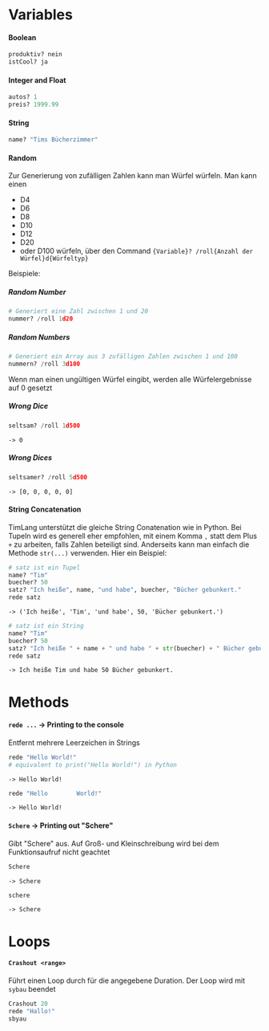 # Variables
#### Boolean
```python
produktiv? nein
istCool? ja
```

#### Integer and Float
```python
autos? 1
preis? 1999.99
```

#### String
```python
name? "Tims Bücherzimmer"
```

#### Random
Zur Generierung von zufälligen Zahlen kann man Würfel würfeln. Man kann einen
- D4
- D6
- D8
- D10
- D12
- D20
- oder D100
würfeln, über den Command `{Variable}? /roll{Anzahl der Würfel}d{Würfeltyp}`

Beispiele:
##### Random Number
```python
# Generiert eine Zahl zwischen 1 und 20
nummer? /roll 1d20
```

##### Random Numbers
```python
# Generiert ein Array aus 3 zufälligen Zahlen zwischen 1 und 100
nummern? /roll 3d100
```

Wenn man einen ungültigen Würfel eingibt, werden alle Würfelergebnisse auf 0 gesetzt
##### Wrong Dice
```python
seltsam? /roll 1d500
```
`-> 0`
##### Wrong Dices
```python
seltsamer? /roll 5d500
```
`-> [0, 0, 0, 0, 0]`
#### String Concatenation
TimLang unterstützt die gleiche String Conatenation wie in Python. Bei Tupeln wird es generell eher empfohlen, mit einem Komma `,` statt dem Plus `+` zu arbeiten, falls Zahlen beteiligt sind. Anderseits kann man einfach die Methode `str(...)` verwenden. Hier ein Beispiel:
```python
# satz ist ein Tupel
name? "Tim"
buecher? 50
satz? "Ich heiße", name, "und habe", buecher, "Bücher gebunkert."
rede satz
```
`-> ('Ich heiße', 'Tim', 'und habe', 50, 'Bücher gebunkert.')`

```python
# satz ist ein String
name? "Tim"
buecher? 50
satz? "Ich heiße " + name + " und habe " + str(buecher) + " Bücher gebunkert."
rede satz
```
`-> Ich heiße Tim und habe 50 Bücher gebunkert.`

# Methods

#### `rede ...` -> Printing to the console
Entfernt mehrere Leerzeichen in Strings
```python
rede "Hello World!"
# equivalent to print("Hello World!") in Python
```
`-> Hello World!`
```python
rede "Hello        World!"
```
`-> Hello World!`


#### `Schere` -> Printing out "Schere"
Gibt "Schere" aus. Auf Groß- und Kleinschreibung wird bei dem Funktionsaufruf nicht geachtet
```python
Schere
```
`-> Schere`
```python
schere
```
`-> Schere`

# Loops
#### `Crashout <range>`
Führt einen Loop durch für die angegebene Duration. Der Loop wird mit `sybau` beendet
```python
Crashout 20
rede "Hallo!"
sbyau
```